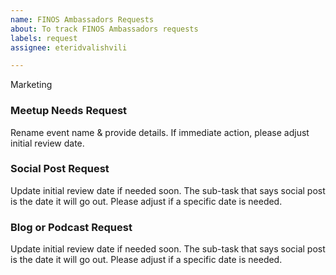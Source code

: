 ```yaml
---
name: FINOS Ambassadors Requests
about: To track FINOS Ambassadors requests
labels: request
assignee: eteridvalishvili

---
```


Marketing

### Meetup Needs Request
Rename event name & provide details. If immediate action, please adjust initial review date.

### Social Post Request
Update initial review date if needed soon. The sub-task that says social post is the date it will go out. Please adjust if a specific date is needed.

### Blog or Podcast Request
Update initial review date if needed soon. The sub-task that says social post is the date it will go out. Please adjust if a specific date is needed.
